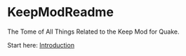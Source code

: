 # KeepModReadme
The Tome of All Things Related to the Keep Mod for Quake.  

Start here: [Introduction](1.0-Introduction)
